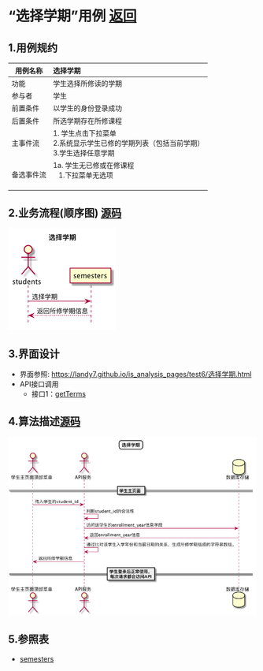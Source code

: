 # “选择学期”用例 [返回](././README.md)

## 1.用例规约

|用例名称|选择学期|
|-------|:-------------|
|功能|学生选择所修读的学期|
|参与者|学生|
|前置条件| 以学生的身份登录成功|
|后置条件|所选学期存在所修课程|
|主事件流| 1. 学生点击下拉菜单<br/>2.系统显示学生已修的学期列表（包括当前学期）<br/>3.学生选择任意学期|
|备选事件流|1a. 学生无已修或在修课程 <br/>&nbsp;&nbsp; 1.下拉菜单无选项 <br/> &nbsp;&nbsp;|


## 2.业务流程(顺序图) [源码](../sequence/选择学期.md)
![选择学期](/out/test6/sequence/选择学期/选择学期.png)

## 3.界面设计
- 界面参照: https://landy7.github.io/is_analysis_pages/test6/选择学期.html
- API接口调用
    - 接口1：[getTerms](../接口/getTerms.md)
## 4.算法描述[源码](../sequence/选择学期1.md)
![选择学期](/out/test6/sequence/选择学期1/选择学期1.png)

## 5.参照表
- [semesters](../数据库设计.md/#semesters)